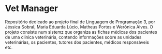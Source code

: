 # Vet Manager
Repositório dedicado ao projeto final de Linguagem de Programação 3, por Jéssica Sobral, Maria Eduarda Lúcio, Matheus Portes e Werônica Alves. O projeto consiste num sistemz que organiza as fichas médicas dos pacientes de uma clinica veterinária, contendo informações sobre as unidades veterinárias, os pacientes, tutores dos pacientes, médicos responsáveis etc.